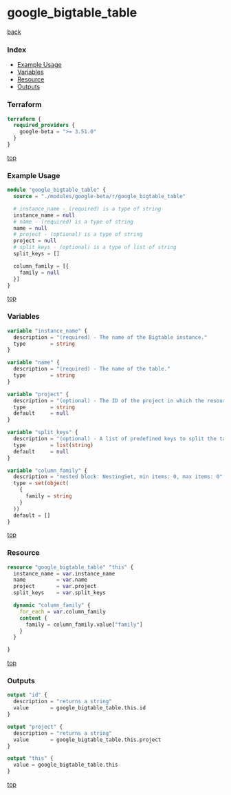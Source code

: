# google_bigtable_table

[back](../google-beta.md)

### Index

- [Example Usage](#example-usage)
- [Variables](#variables)
- [Resource](#resource)
- [Outputs](#outputs)

### Terraform

```terraform
terraform {
  required_providers {
    google-beta = ">= 3.51.0"
  }
}
```

[top](#index)

### Example Usage

```terraform
module "google_bigtable_table" {
  source = "./modules/google-beta/r/google_bigtable_table"

  # instance_name - (required) is a type of string
  instance_name = null
  # name - (required) is a type of string
  name = null
  # project - (optional) is a type of string
  project = null
  # split_keys - (optional) is a type of list of string
  split_keys = []

  column_family = [{
    family = null
  }]
}
```

[top](#index)

### Variables

```terraform
variable "instance_name" {
  description = "(required) - The name of the Bigtable instance."
  type        = string
}

variable "name" {
  description = "(required) - The name of the table."
  type        = string
}

variable "project" {
  description = "(optional) - The ID of the project in which the resource belongs. If it is not provided, the provider project is used."
  type        = string
  default     = null
}

variable "split_keys" {
  description = "(optional) - A list of predefined keys to split the table on. !> Warning: Modifying the split_keys of an existing table will cause Terraform to delete/recreate the entire google_bigtable_table resource."
  type        = list(string)
  default     = null
}

variable "column_family" {
  description = "nested block: NestingSet, min items: 0, max items: 0"
  type = set(object(
    {
      family = string
    }
  ))
  default = []
}
```

[top](#index)

### Resource

```terraform
resource "google_bigtable_table" "this" {
  instance_name = var.instance_name
  name          = var.name
  project       = var.project
  split_keys    = var.split_keys

  dynamic "column_family" {
    for_each = var.column_family
    content {
      family = column_family.value["family"]
    }
  }

}
```

[top](#index)

### Outputs

```terraform
output "id" {
  description = "returns a string"
  value       = google_bigtable_table.this.id
}

output "project" {
  description = "returns a string"
  value       = google_bigtable_table.this.project
}

output "this" {
  value = google_bigtable_table.this
}
```

[top](#index)